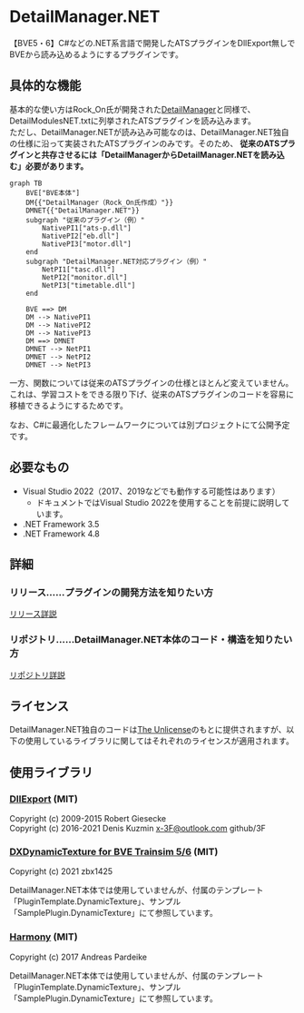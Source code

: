 # DetailManager.NET
【BVE5・6】C#などの.NET系言語で開発したATSプラグインをDllExport無しでBVEから読み込めるようにするプラグインです。

## 具体的な機能
基本的な使い方はRock_On氏が開発された[DetailManager](https://github.com/mikangogo/DetailManager)と同様で、DetailModulesNET.txtに列挙されたATSプラグインを読み込みます。  
ただし、DetailManager.NETが読み込み可能なのは、DetailManager.NET独自の仕様に沿って実装されたATSプラグインのみです。そのため、 **従来のATSプラグインと共存させるには「DetailManagerからDetailManager.NETを読み込む」必要があります。**

```mermaid
graph TB
	BVE["BVE本体"]
	DM{{"DetailManager（Rock_On氏作成）"}}
	DMNET{{"DetailManager.NET"}}
	subgraph "従来のプラグイン（例）"
		NativePI1["ats-p.dll"]
		NativePI2["eb.dll"]
		NativePI3["motor.dll"]
	end
	subgraph "DetailManager.NET対応プラグイン（例）"
		NetPI1["tasc.dll"]
		NetPI2["monitor.dll"]
		NetPI3["timetable.dll"]
	end
	
	BVE ==> DM
	DM --> NativePI1
	DM --> NativePI2
	DM --> NativePI3
	DM ==> DMNET
	DMNET --> NetPI1
	DMNET --> NetPI2
	DMNET --> NetPI3
```



一方、関数については従来のATSプラグインの仕様とほとんど変えていません。  
これは、学習コストをできる限り下げ、従来のATSプラグインのコードを容易に移植できるようにするためです。

なお、C#に最適化したフレームワークについては別プロジェクトにて公開予定です。

## 必要なもの

- Visual Studio 2022（2017、2019などでも動作する可能性はあります）
  - ドキュメントではVisual Studio 2022を使用することを前提に説明しています。
- .NET Framework 3.5
- .NET Framework 4.8

## 詳細

### リリース……プラグインの開発方法を知りたい方

[リリース詳説](Documents/Release.md)

### リポジトリ……DetailManager.NET本体のコード・構造を知りたい方

[リポジトリ詳説](Documents/Repository.md)

## ライセンス
DetailManager.NET独自のコードは[The Unlicense](LICENSE)のもとに提供されますが、以下の使用しているライブラリに関してはそれぞれのライセンスが適用されます。

## 使用ライブラリ
### [DllExport](https://github.com/3F/DllExport) (MIT)
Copyright (c) 2009-2015  Robert Giesecke  
Copyright (c) 2016-2021  Denis Kuzmin <x-3F@outlook.com> github/3F

### [DXDynamicTexture for BVE Trainsim 5/6](https://github.com/zbx1425/DXDynamicTexture) (MIT)
Copyright (c) 2021 zbx1425

DetailManager.NET本体では使用していませんが、付属のテンプレート「PluginTemplate.DynamicTexture」、サンプル「SamplePlugin.DynamicTexture」にて参照しています。

### [Harmony](https://github.com/pardeike/Harmony) (MIT)

Copyright (c) 2017 Andreas Pardeike

DetailManager.NET本体では使用していませんが、付属のテンプレート「PluginTemplate.DynamicTexture」、サンプル「SamplePlugin.DynamicTexture」にて参照しています。
